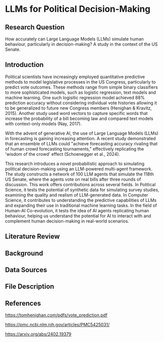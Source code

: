 # LLMs for Political Decision-Making

## Research Question
How accurately can Large Language Models (LLMs) simulate human behaviour, particularly in decision-making? A study in the context of the US Senate.

## Introduction
Political scientists have increasingly employed quantitative predictive methods to model legislative processes in the US Congress, particularly to predict vote outcomes. These methods range from simple binary classifiers to more sophisticated models, such as logistic regression, text models and machine learning. One such logisitic regression model achieved 88% prediction accuracy without considering individual vote histories allowing it to be generalized to future new Congress members (Henighan & Kravitz, 2015). Another study used word vectors to capture specific words that increase the probability of a bill becoming law and compared text models with context-only models (Nay, 2017).

With the advent of generative AI, the use of Large Language Models (LLMs) in forecasting is gaining increasing attention. A recent study demonstrated that an ensemble of LLMs could "achieve forecasting accuracy rivaling that of human crowd forecasting tournaments," effectively replicating the 'wisdom of the crowd' effect (Schoenegger et al., 2024).

This research introduces a novel probabilistic approach to simulating political decision-making using an LLM-powered multi-agent framework. The study constructs a network of 100 LLM agents that simulate the 118th US Senate, where the agents vote on real bills after three rounds of discussion. This work offers contributions across several fields. In Political Science, it tests the potential of synthetic data for simulating survey studies, examining the quality and realism of LLM-generated data. In Computer Science, it contributes to understanding the predictive capabilities of LLMs and expanding their use in traditional machine learning tasks. In the field of Human-AI Co-evolution, it tests the idea of AI agents replicating human behaviour, helping us understand the potential for AI to interact with and complement human decision-making in real-world scenarios.

## Literature Review

## Background

## Data Sources

## File Description

## References

https://tomhenighan.com/pdfs/vote_prediction.pdf

https://pmc.ncbi.nlm.nih.gov/articles/PMC5425031/

https://arxiv.org/abs/2402.19379
